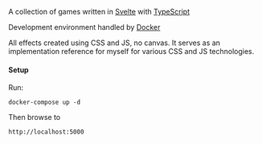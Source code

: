 A collection of games written in [Svelte](https://svelte.dev) with [TypeScript](https://www.typescriptlang.org)

Development environment handled by [Docker](https://docker.com)

All effects created using CSS and JS, no canvas.
It serves as an implementation reference for myself for various CSS and JS technologies.

#### Setup

Run:

```shell
docker-compose up -d
```

Then browse to 

```
http://localhost:5000
```